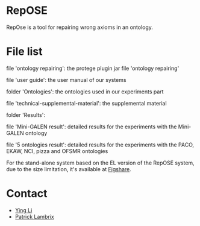 # RepOSE
RepOse is a tool for repairing wrong axioms in an ontology.

# File list
file 'ontology repairing': the protege plugin jar file 'ontology repairing'

file 'user guide': the user manual of our systems

folder 'Ontologies': the ontologies used in our experiments part

file 'technical-supplemental-material': the supplemental material

folder 'Results':

file 'Mini-GALEN result': detailed results for the experiments with the Mini-GALEN ontology

file '5 ontologies result': detailed results for the experiments with the PACO, EKAW, NCI, pizza and OFSMR ontologies

For the stand-alone system based on the EL version of the RepOSE system, due to the size limitation, it's available at [Figshare](https://figshare.com/s/f3b9472a7e5dd69237dc).

# Contact

* [Ying Li](https://www.ida.liu.se/~yinli71/)
* [Patrick Lambrix](https://www.ida.liu.se/~patla00/)

